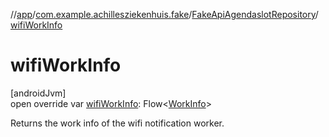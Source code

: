 //[app](../../../index.md)/[com.example.achillesziekenhuis.fake](../index.md)/[FakeApiAgendaslotRepository](index.md)/[wifiWorkInfo](wifi-work-info.md)

# wifiWorkInfo

[androidJvm]\
open override var [wifiWorkInfo](wifi-work-info.md): Flow&lt;[WorkInfo](https://developer.android.com/reference/kotlin/androidx/work/WorkInfo.html)&gt;

Returns the work info of the wifi notification worker.
